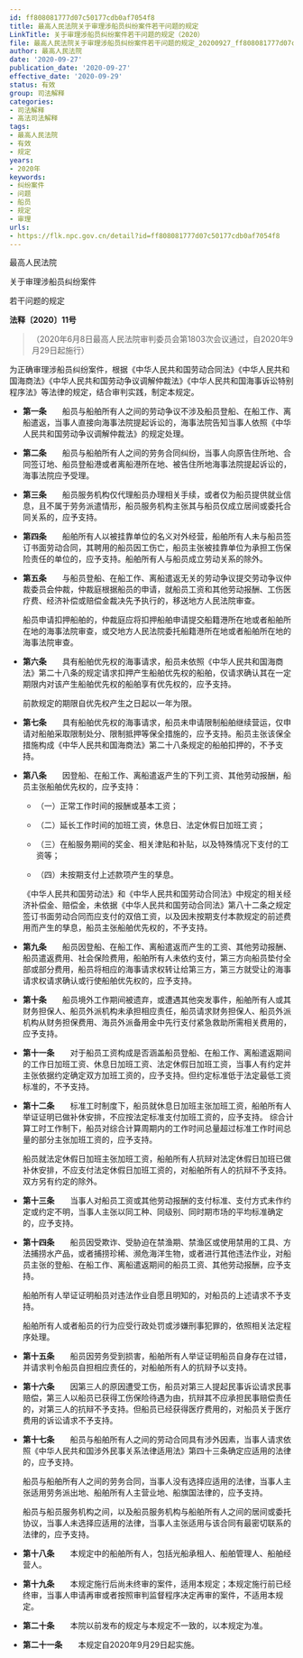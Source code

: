 ```yaml
---
id: ff808081777d07c50177cdb0af7054f8
title: 最高人民法院关于审理涉船员纠纷案件若干问题的规定
LinkTitle: 关于审理涉船员纠纷案件若干问题的规定（2020）
file: 最高人民法院关于审理涉船员纠纷案件若干问题的规定_20200927_ff808081777d07c50177cdb0af7054f8.docx
author: 最高人民法院
date: '2020-09-27'
publication_date: '2020-09-27'
effective_date: '2020-09-29'
status: 有效
group: 司法解释
categories:
- 司法解释
- 高法司法解释
tags:
- 最高人民法院
- 有效
- 规定
years:
- 2020年
keywords:
- 纠纷案件
- 问题
- 船员
- 规定
- 审理
urls:
- https://flk.npc.gov.cn/detail?id=ff808081777d07c50177cdb0af7054f8
---
```


最高人民法院

关于审理涉船员纠纷案件

若干问题的规定

**法释〔2020〕11号**

> （2020年6月8日最高人民法院审判委员会第1803次会议通过，自2020年9月29日起施行）

为正确审理涉船员纠纷案件，根据《中华人民共和国劳动合同法》《中华人民共和国海商法》《中华人民共和国劳动争议调解仲裁法》《中华人民共和国海事诉讼特别程序法》等法律的规定，结合审判实践，制定本规定。

- **第一条**　　船员与船舶所有人之间的劳动争议不涉及船员登船、在船工作、离船遣返，当事人直接向海事法院提起诉讼的，海事法院告知当事人依照《中华人民共和国劳动争议调解仲裁法》的规定处理。

- **第二条**　　船员与船舶所有人之间的劳务合同纠纷，当事人向原告住所地、合同签订地、船员登船港或者离船港所在地、被告住所地海事法院提起诉讼的，海事法院应予受理。

- **第三条**　　船员服务机构仅代理船员办理相关手续，或者仅为船员提供就业信息，且不属于劳务派遣情形，船员服务机构主张其与船员仅成立居间或委托合同关系的，应予支持。

- **第四条**　　船舶所有人以被挂靠单位的名义对外经营，船舶所有人未与船员签订书面劳动合同，其聘用的船员因工伤亡，船员主张被挂靠单位为承担工伤保险责任的单位的，应予支持。船舶所有人与船员成立劳动关系的除外。

- **第五条**　　与船员登船、在船工作、离船遣返无关的劳动争议提交劳动争议仲裁委员会仲裁，仲裁庭根据船员的申请，就船员工资和其他劳动报酬、工伤医疗费、经济补偿或赔偿金裁决先予执行的，移送地方人民法院审查。

  船员申请扣押船舶的，仲裁庭应将扣押船舶申请提交船籍港所在地或者船舶所在地的海事法院审查，或交地方人民法院委托船籍港所在地或者船舶所在地的海事法院审查。

- **第六条**　　具有船舶优先权的海事请求，船员未依照《中华人民共和国海商法》第二十八条的规定请求扣押产生船舶优先权的船舶，仅请求确认其在一定期限内对该产生船舶优先权的船舶享有优先权的，应予支持。

  前款规定的期限自优先权产生之日起以一年为限。

- **第七条**　　具有船舶优先权的海事请求，船员未申请限制船舶继续营运，仅申请对船舶采取限制处分、限制抵押等保全措施的，应予支持。船员主张该保全措施构成《中华人民共和国海商法》第二十八条规定的船舶扣押的，不予支持。

- **第八条**　　因登船、在船工作、离船遣返产生的下列工资、其他劳动报酬，船员主张船舶优先权的，应予支持：

  - （一）正常工作时间的报酬或基本工资；

  - （二）延长工作时间的加班工资，休息日、法定休假日加班工资；

  - （三）在船服务期间的奖金、相关津贴和补贴，以及特殊情况下支付的工资等；

  - （四）未按期支付上述款项产生的孳息。

  《中华人民共和国劳动法》和《中华人民共和国劳动合同法》中规定的相关经济补偿金、赔偿金，未依据《中华人民共和国劳动合同法》第八十二条之规定签订书面劳动合同而应支付的双倍工资，以及因未按期支付本款规定的前述费用而产生的孳息，船员主张船舶优先权的，不予支持。

- **第九条**　　船员因登船、在船工作、离船遣返而产生的工资、其他劳动报酬、船员遣返费用、社会保险费用，船舶所有人未依约支付，第三方向船员垫付全部或部分费用，船员将相应的海事请求权转让给第三方，第三方就受让的海事请求权请求确认或行使船舶优先权的，应予支持。

- **第十条**　　船员境外工作期间被遗弃，或遭遇其他突发事件，船舶所有人或其财务担保人、船员外派机构未承担相应责任，船员请求财务担保人、船员外派机构从财务担保费用、海员外派备用金中先行支付紧急救助所需相关费用的，应予支持。

- **第十一条**　　对于船员工资构成是否涵盖船员登船、在船工作、离船遣返期间的工作日加班工资、休息日加班工资、法定休假日加班工资，当事人有约定并主张依据约定确定双方加班工资的，应予支持。但约定标准低于法定最低工资标准的，不予支持。

- **第十二条**　　标准工时制度下，船员就休息日加班主张加班工资，船舶所有人举证证明已做补休安排，不应按法定标准支付加班工资的，应予支持。  综合计算工时工作制下，船员对综合计算周期内的工作时间总量超过标准工作时间总量的部分主张加班工资的，应予支持。

  船员就法定休假日加班主张加班工资，船舶所有人抗辩对法定休假日加班已做补休安排，不应支付法定休假日加班工资的，对船舶所有人的抗辩不予支持。双方另有约定的除外。

- **第十三条**　　当事人对船员工资或其他劳动报酬的支付标准、支付方式未作约定或约定不明，当事人主张以同工种、同级别、同时期市场的平均标准确定的，应予支持。

- **第十四条**　　船员因受欺诈、受胁迫在禁渔期、禁渔区或使用禁用的工具、方法捕捞水产品，或者捕捞珍稀、濒危海洋生物，或者进行其他违法作业，对船员主张的登船、在船工作、离船遣返期间的船员工资、其他劳动报酬，应予支持。

  船舶所有人举证证明船员对违法作业自愿且明知的，对船员的上述请求不予支持。

  船舶所有人或者船员的行为应受行政处罚或涉嫌刑事犯罪的，依照相关法定程序处理。

- **第十五条**　　船员因劳务受到损害，船舶所有人举证证明船员自身存在过错，并请求判令船员自担相应责任的，对船舶所有人的抗辩予以支持。

- **第十六条**　　因第三人的原因遭受工伤，船员对第三人提起民事诉讼请求民事赔偿，第三人以船员已获得工伤保险待遇为由，抗辩其不应承担民事赔偿责任的，对第三人的抗辩不予支持。但船员已经获得医疗费用的，对船员关于医疗费用的诉讼请求不予支持。

- **第十七条**　　船员与船舶所有人之间的劳动合同具有涉外因素，当事人请求依照《中华人民共和国涉外民事关系法律适用法》第四十三条确定应适用的法律的，应予支持。

  船员与船舶所有人之间的劳务合同，当事人没有选择应适用的法律，当事人主张适用劳务派出地、船舶所有人主营业地、船旗国法律的，应予支持。

  船员与船员服务机构之间，以及船员服务机构与船舶所有人之间的居间或委托协议，当事人未选择应适用的法律，当事人主张适用与该合同有最密切联系的法律的，应予支持。

- **第十八条**　　本规定中的船舶所有人，包括光船承租人、船舶管理人、船舶经营人。

- **第十九条**　　本规定施行后尚未终审的案件，适用本规定；本规定施行前已经终审，当事人申请再审或者按照审判监督程序决定再审的案件，不适用本规定。

- **第二十条**　　本院以前发布的规定与本规定不一致的，以本规定为准。

- **第二十一条**　　本规定自2020年9月29日起实施。

